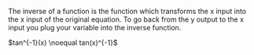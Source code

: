 The inverse of a function is the function which transforms the x input into the x input of the original equation. To go back from the y output to the x input you plug your variable into the inverse function.

$tan^{-1}(x) \noequal tan(x)^{-1}$  